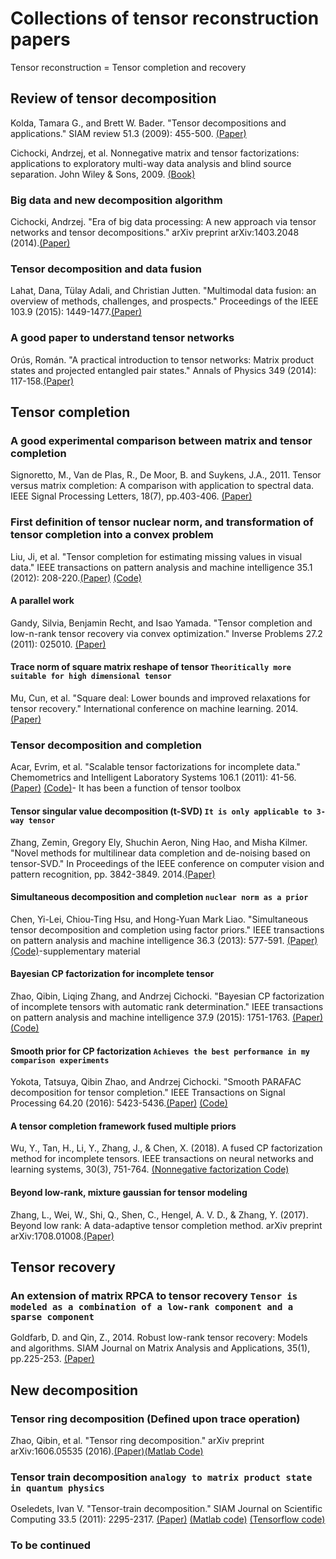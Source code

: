 # Collections of tensor reconstruction papers
Tensor reconstruction = Tensor completion and recovery

## Review of tensor decomposition
Kolda, Tamara G., and Brett W. Bader. "Tensor decompositions and applications." SIAM review 51.3 (2009): 455-500. [(Paper)](https://epubs.siam.org/doi/abs/10.1137/07070111X?journalCode=siread)

Cichocki, Andrzej, et al. Nonnegative matrix and tensor factorizations: applications to exploratory multi-way data analysis and blind source separation. John Wiley & Sons, 2009. [(Book)](http://www.academia.edu/download/46426061/Nonnegative_Matrix_and_Tensor_Factorizat20160612-12469-1usk837.pdf) 

### Big data and new decomposition algorithm
Cichocki, Andrzej. "Era of big data processing: A new approach via tensor networks and tensor decompositions." arXiv preprint arXiv:1403.2048 (2014).[(Paper)](https://arxiv.org/pdf/1403.2048.pdf) 

### Tensor decomposition and data fusion
Lahat, Dana, Tülay Adali, and Christian Jutten. "Multimodal data fusion: an overview of methods, challenges, and prospects." Proceedings of the IEEE 103.9 (2015): 1449-1477.[(Paper)](https://mdsoar.org/bitstream/handle/11603/10867/Lahat_Adali_Jutten_DataFusion_2015.pdf?sequence=1&isAllowed=y) 

### A good paper to understand tensor networks
Orús, Román. "A practical introduction to tensor networks: Matrix product states and projected entangled pair states." Annals of Physics 349 (2014): 117-158.[(Paper)](https://arxiv.org/pdf/1306.2164.pdf;)

## Tensor completion

### A good experimental comparison between matrix and tensor completion
Signoretto, M., Van de Plas, R., De Moor, B. and Suykens, J.A., 2011. Tensor versus matrix completion: A comparison with application to spectral data. IEEE Signal Processing Letters, 18(7), pp.403-406. [(Paper)](https://s3.amazonaws.com/academia.edu.documents/42367151/Tensor_Versus_Matrix_Completion_A_Compar20160208-31855-1nebvy7.pdf?response-content-disposition=inline%3B%20filename%3DTensor_Versus_Matrix_Completion_A_Compar.pdf&X-Amz-Algorithm=AWS4-HMAC-SHA256&X-Amz-Credential=AKIAIWOWYYGZ2Y53UL3A%2F20190814%2Fus-east-1%2Fs3%2Faws4_request&X-Amz-Date=20190814T123110Z&X-Amz-Expires=3600&X-Amz-SignedHeaders=host&X-Amz-Signature=9003eaeb38c3d23bd65e545e06c78cab3ee04a48e0919c5f09e2571d17bc2e77)

### First definition of tensor nuclear norm, and transformation of tensor completion into a convex problem
Liu, Ji, et al. "Tensor completion for estimating missing values in visual data." IEEE transactions on pattern analysis and machine intelligence 35.1 (2012): 208-220.[(Paper)](https://repository.kaust.edu.sa/bitstream/handle/10754/562566/2012.PAMI.JiLiu.Tensor%20Completion.pdf?sequence=1) [(Code)](http://www.cs.rochester.edu/u/jliu/code/TensorCompletion.zip)

#### A parallel work
Gandy, Silvia, Benjamin Recht, and Isao Yamada. "Tensor completion and low-n-rank tensor recovery via convex optimization." Inverse Problems 27.2 (2011): 025010. [(Paper)](https://arxiv.org/pdf/1311.6182)

#### Trace norm of square matrix reshape of tensor `Theoritically more suitable for high dimensional tensor`
Mu, Cun, et al. "Square deal: Lower bounds and improved relaxations for tensor recovery." International conference on machine learning. 2014. [(Paper)](http://proceedings.mlr.press/v32/mu14.pdf)

### Tensor decomposition and completion

Acar, Evrim, et al. "Scalable tensor factorizations for incomplete data." Chemometrics and Intelligent Laboratory Systems 106.1 (2011): 41-56.[(Paper)](https://arxiv.org/pdf/1005.2197) [(Code)](https://www.tensortoolbox.org/cp_wopt_doc.html)- It has been a function of tensor toolbox

#### Tensor singular value decomposition (t-SVD) `It is only applicable to 3-way tensor`
Zhang, Zemin, Gregory Ely, Shuchin Aeron, Ning Hao, and Misha Kilmer. "Novel methods for multilinear data completion and de-noising based on tensor-SVD." In Proceedings of the IEEE conference on computer vision and pattern recognition, pp. 3842-3849. 2014.[(Paper)](http://openaccess.thecvf.com/content_cvpr_2014/papers/Zhang_Novel_Methods_for_2014_CVPR_paper.pdf)

#### Simultaneous decomposition and completion `nuclear norm as a prior`
Chen, Yi-Lei, Chiou-Ting Hsu, and Hong-Yuan Mark Liao. "Simultaneous tensor decomposition and completion using factor priors." IEEE transactions on pattern analysis and machine intelligence 36.3 (2013): 577-591. [(Paper)](https://ir.nctu.edu.tw/bitstream/11536/23758/1/000331450100014.pdf) [(Code)](https://www.computer.org/csdl/journal/tp/2014/03/ttp2014030577/13rRUxASuNM)-supplementary material

#### Bayesian CP factorization for incomplete tensor
Zhao, Qibin, Liqing Zhang, and Andrzej Cichocki. "Bayesian CP factorization of incomplete tensors with automatic rank determination." IEEE transactions on pattern analysis and machine intelligence 37.9 (2015): 1751-1763. [(Paper)](https://arxiv.org/pdf/1401.6497) [(Code)](https://github.com/qbzhao/BCPF)

#### Smooth prior for CP factorization `Achieves the best performance in my comparison experiments`
Yokota, Tatsuya, Qibin Zhao, and Andrzej Cichocki. "Smooth PARAFAC decomposition for tensor completion." IEEE Transactions on Signal Processing 64.20 (2016): 5423-5436.[(Paper)](https://ieeexplore.ieee.org/stamp/stamp.jsp?arnumber=7502115) [(Code)](https://drive.google.com/file/d/15xk67wYZ9GI2Kn93g_aaA4CsmgnqGlHE/view)

#### A tensor completion framework fused multiple priors
Wu, Y., Tan, H., Li, Y., Zhang, J., & Chen, X. (2018). A fused CP factorization method for incomplete tensors. IEEE transactions on neural networks and learning systems, 30(3), 751-764. [(Nonnegative factorization Code)](https://github.com/Kaimaoge/Collections-of-tensor-reconstruction-papers/tree/master/NonnegativeFCP)

#### Beyond low-rank, mixture gaussian for tensor modeling
Zhang, L., Wei, W., Shi, Q., Shen, C., Hengel, A. V. D., & Zhang, Y. (2017). Beyond low rank: A data-adaptive tensor completion method. arXiv preprint arXiv:1708.01008.[(Paper)](https://arxiv.org/pdf/1708.01008.pdf)

## Tensor recovery

### An extension of matrix RPCA to tensor recovery `Tensor is modeled as a combination of a low-rank component and a sparse component`
Goldfarb, D. and Qin, Z., 2014. Robust low-rank tensor recovery: Models and algorithms. SIAM Journal on Matrix Analysis and Applications, 35(1), pp.225-253. [(Paper)](https://arxiv.org/pdf/1311.6182)


## New decomposition

### Tensor ring decomposition (Defined upon trace operation)
Zhao, Qibin, et al. "Tensor ring decomposition." arXiv preprint arXiv:1606.05535 (2016).[(Paper)](https://arxiv.org/pdf/1606.05535.pdf)[(Matlab Code)](https://github.com/oscarmickelin/tensor-ring-decomposition)

### Tensor train decomposition `analogy to matrix product state in quantum physics`
Oseledets, Ivan V. "Tensor-train decomposition." SIAM Journal on Scientific Computing 33.5 (2011): 2295-2317. [(Paper)](https://www.researchgate.net/profile/Ivan_Oseledets2/publication/220412263_Tensor-Train_Decomposition/links/5bbfb5c5299bf1004c5a56e3/Tensor-Train-Decomposition.pdf) [(Matlab code)](https://github.com/oseledets/TT-Toolbox) [(Tensorflow code)](https://github.com/Bihaqo/t3f)


### To be continued

